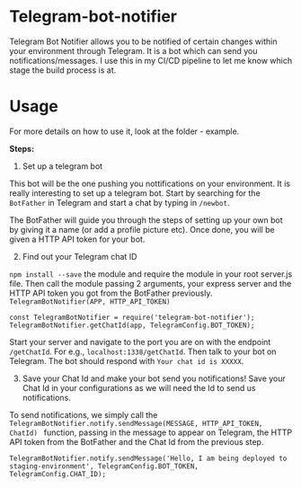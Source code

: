 # Telegram-bot-notifier
Telegram Bot Notifier allows you to be notified of certain changes within your environment through Telegram. It is a bot which can send you notifications/messages. I use this in my CI/CD pipeline to let me know which stage the build process is at.

# Usage
For more details on how to use it, look at the folder - example.

**Steps:**

1. Set up a telegram bot

This bot will be the one pushing you nottifications on your environment. 
It is really interesting to set up a telegram bot. Start by searching for the `BotFather` in Telegram and start a chat by typing in `/newbot`.

The BotFather will guide you through the steps of setting up your own bot by giving it a name (or add a profile picture etc). Once done, you will be given a HTTP API token for your bot. 

2. Find out your Telegram chat ID

`npm install --save` the module and require the module in your root server.js file. Then call the module passing 2 arguments, your express server and the HTTP API token you got from the BotFather previously. `TelegramBotNotifier(APP, HTTP_API_TOKEN)` 

```
const TelegramBotNotifier = require('telegram-bot-notifier');
TelegramBotNotifier.getChatId(app, TelegramConfig.BOT_TOKEN);

```
Start your server and navigate to the port you are on with the endpoint `/getChatId`. For e.g., `localhost:1338/getChatId`. Then talk to your bot on Telegram. The bot should respond with `Your chat id is XXXXX`. 


3. Save your Chat Id and make your bot send you notifications!
Save your Chat Id in your configurations as we will need the Id to send us notifications. 

To send notifications, we simply call the `TelegramBotNotifier.notify.sendMessage(MESSAGE, HTTP_API_TOKEN, ChatId) ` function, passing in the message to appear on Telegram, the HTTP API token from the BotFather and the Chat Id from the previous step. 
```
TelegramBotNotifier.notify.sendMessage('Hello, I am being deployed to staging-environment', TelegramConfig.BOT_TOKEN, TelegramConfig.CHAT_ID);
```



